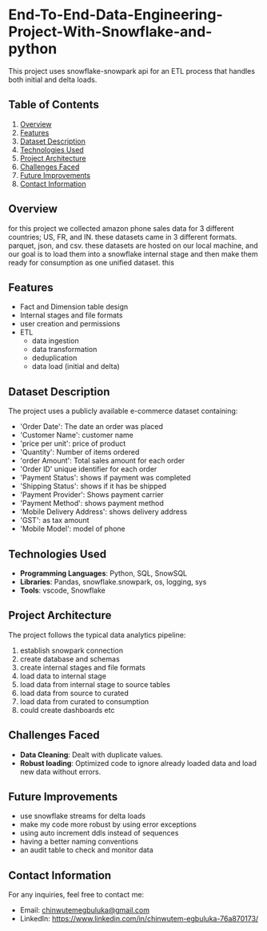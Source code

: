 # End-To-End-Data-Engineering-Project-With-Snowflake-and-python
This project uses snowflake-snowpark api for an ETL process that handles both initial and delta loads.

## Table of Contents
1. [Overview](#overview)
2. [Features](#features)
3. [Dataset Description](#dataset-description)
4. [Technologies Used](#technologies-used)
5. [Project Architecture](#project-architecture)
8. [Challenges Faced](#challenges-faced)
9. [Future Improvements](#future-improvements)
10. [Contact Information](#contact-information)

## Overview
for this project we collected amazon phone sales data for 3 different countries; US, FR, and IN. these datasets came in 3 different formats. parquet, json, and csv. these datasets are hosted on our local machine, and our goal is to load them into a snowflake internal stage and then make them ready for consumption as one unified dataset. this 

## Features
- Fact and Dimension table design
- Internal stages and file formats
- user creation and permissions
- ETL
  - data ingestion
  - data transformation
  - deduplication
  - data load (initial and delta)

## Dataset Description
The project uses a publicly available e-commerce dataset containing:
- 'Order Date': The date an order was placed
- 'Customer Name': customer name
- 'price per unit': price of product
- 'Quantity': Number of items ordered
- 'order Amount': Total sales amount for each order
- 'Order ID' unique identifier for each order
- 'Payment Status': shows if payment was completed
- 'Shipping Status': shows if it has be shipped
- 'Payment Provider': Shows payment carrier
- 'Payment Method': shows payment method
- 'Mobile Delivery Address': shows delivery address
- 'GST': as tax amount
- 'Mobile Model': model of phone

## Technologies Used
- **Programming Languages**: Python, SQL, SnowSQL
- **Libraries**: Pandas, snowflake.snowpark, os, logging, sys
- **Tools**: vscode, Snowflake

## Project Architecture
The project follows the typical data analytics pipeline:
1. establish snowpark connection
2. create database and schemas
3. create internal stages and file formats
4. load data to internal stage
5. load data from internal stage to source tables
6. load data from source to curated
7. load data from curated to consumption
8. could create dashboards etc

## Challenges Faced
- **Data Cleaning**: Dealt with duplicate values.
- **Robust loading**: Optimized code to ignore already loaded data and load new data without errors.

## Future Improvements
- use snowflake streams for delta loads
- make my code more robust by using error exceptions
- using auto increment ddls instead of sequences
- having a better naming conventions
- an audit table to check and monitor data

## Contact Information
For any inquiries, feel free to contact me:
- Email: chinwutemegbuluka@gmail.com
- LinkedIn: https://www.linkedin.com/in/chinwutem-egbuluka-76a870173/
